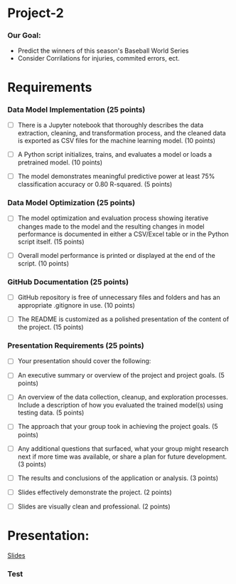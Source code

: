 # Project-2

### Our Goal: 
- Predict the winners of this season's Baseball World Series 
- Consider Corrilations for injuries, commited errors, ect.


# Requirements
### Data Model Implementation (25 points)
- [ ] There is a Jupyter notebook that thoroughly describes the data extraction, cleaning, and transformation process, and the cleaned data is exported as CSV files for the machine learning model. (10 points)

- [ ] A Python script initializes, trains, and evaluates a model or loads a pretrained model. (10 points)

- [ ] The model demonstrates meaningful predictive power at least 75% classification accuracy or 0.80 R-squared. (5 points)

### Data Model Optimization (25 points)
- [ ] The model optimization and evaluation process showing iterative changes made to the model and the resulting changes in model performance is documented in either a CSV/Excel table or in the Python script itself. (15 points)

- [ ] Overall model performance is printed or displayed at the end of the script. (10 points)

### GitHub Documentation (25 points)
- [ ] GitHub repository is free of unnecessary files and folders and has an appropriate .gitignore in use. (10 points)

- [ ] The README is customized as a polished presentation of the content of the project. (15 points)

### Presentation Requirements (25 points)
- [ ] Your presentation should cover the following:

- [ ] An executive summary or overview of the project and project goals. (5 points)

- [ ] An overview of the data collection, cleanup, and exploration processes. Include a description of how you evaluated the trained model(s) using testing data. (5 points)

- [ ] The approach that your group took in achieving the project goals. (5 points)

- [ ] Any additional questions that surfaced, what your group might research next if more time was available, or share a plan for future development. (3 points)

- [ ] The results and conclusions of the application or analysis. (3 points)

- [ ] Slides effectively demonstrate the project. (2 points)

- [ ] Slides are visually clean and professional. (2 points)

# Presentation: 
[Slides](https://docs.google.com/presentation/d/1xZGFCKjBNmOXQgbEDFzU3dubmzX6WCUBbWhB4KKthsA/edit?usp=sharing) 

### Test

